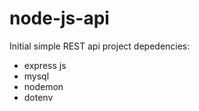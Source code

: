 # node-js-api

Initial simple REST api project 
depedencies:
- express js
- mysql
- nodemon
- dotenv
